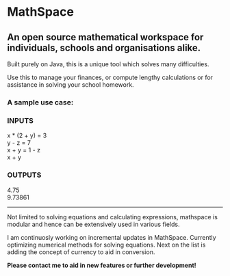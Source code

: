 # MathSpace

## An open source mathematical workspace for individuals, schools and organisations alike.

Built purely on Java, this is a unique tool which solves many difficulties. 

Use this to manage your finances, or compute lengthy calculations or for assistance in solving your school homework. 

### A sample use case:

### INPUTS

x * (2 + y) = 3  
y - z = 7  
x + y = 1 - z  
x + y  

### OUTPUTS

4.75  
9.73861

------------------------------------------------------------------------------------------------------------------------------


Not limited to solving equations and calculating expressions, mathspace is modular and hence can be extensively used in various fields.






I am continuosly working on incremental updates in MathSpace. Currently optimizing numerical methods for solving equations. Next on the list is adding the concept of currency to aid in conversion.

**Please contact me to aid in new features or further development!**
